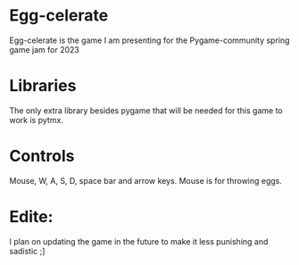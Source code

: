 # Egg-celerate
Egg-celerate is the game I am presenting for the Pygame-community spring game jam for 2023
# Libraries
The only extra library besides pygame that will be needed for this game to work is pytmx.
# Controls
Mouse, W, A, S, D, space bar and arrow keys.
Mouse is for throwing eggs.
# Edite:
I plan on updating the game in the future to make it less punishing and sadistic ;]
